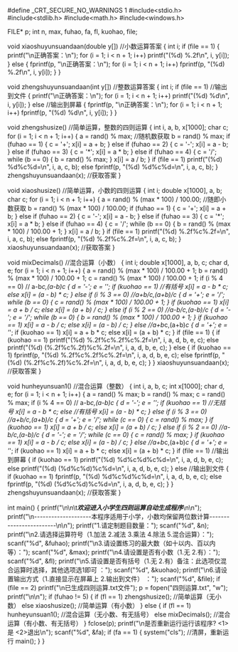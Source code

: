 #define _CRT_SECURE_NO_WARNINGS 1
#include<stdio.h>
#include<stdlib.h>
#include<math.h>
#include<windows.h>

FILE* p;
int n, max, fuhao, fa, fl, kuohao, file;

void xiaoshuyunsuandaan(double y[])     //小数运算答案
{
	int i;
	if (file == 1)
	{
		printf("\n正确答案：\n");
		for (i = 1; i < n + 1; i++)
			printf("(%d) %.2f\n", i, y[i]);
	}
	else
	{
		fprintf(p, "\n正确答案：\n");
		for (i = 1; i < n + 1; i++)
			fprintf(p, "(%d) %.2f\n", i, y[i]);
	}
}

void zhengshuyunsuandaan(int y[])       //整数运算答案
{
	int i;
	if (file == 1)      //输出到文件
	{
		printf("\n正确答案：\n");
		for (i = 1; i < n + 1; i++)
			printf("(%d) %d\n", i, y[i]);
	}
	else         //输出到屏幕
	{
		fprintf(p, "\n正确答案：\n");
		for (i = 1; i < n + 1; i++)
			fprintf(p, "(%d) %d\n", i, y[i]);
	}
}

void zhengshusize()  //简单运算，整数的四则运算
{
	int i, a, b, x[1000];
	char c;
	for (i = 1; i < n + 1; i++)
	{
		a = rand() % max;    //随机数获取
		b = rand() % max;
		if (fuhao == 1)
		{
			c = '+';
			x[i] = a + b;
		}
		else if (fuhao == 2)
		{
			c = '-';
			x[i] = a - b;
		}
		else if (fuhao == 3)
		{
			c = '*';
			x[i] = a * b;
		}
		else if (fuhao == 4)
		{
			c = '/';
			while (b == 0)
			{
				b = rand() % max;
			}
			x[i] = a / b;
		}
		if (file == 1)
			printf("(%d) %d%c%d=\n", i, a, c, b);
		else
			fprintf(p, "(%d) %d%c%d=\n", i, a, c, b);
	}
	zhengshuyunsuandaan(x);   //获取答案
}

void xiaoshusize()  //简单运算，小数的四则运算
{
	int i;
	double x[1000], a, b;
	char c;
	for (i = 1; i < n + 1; i++)
	{
		a = rand() % (max * 100) / 100.00;   //随即小数获取
		b = rand() % (max * 100) / 100.00;
		if (fuhao == 1)
		{
			c = '+';
			x[i] = a + b;
		}
		else if (fuhao == 2)
		{
			c = '-';
			x[i] = a - b;
		}
		else if (fuhao == 3)
		{
			c = '*';
			x[i] = a * b;
		}
		else if (fuhao == 4)
		{
			c = '/';
			while (b == 0)
			{
				b = rand() % (max * 100) / 100.00 + 1;
			}
			x[i] = a / b;
		}
		if (file == 1)
			printf("(%d) %.2f%c%.2f=\n", i, a, c, b);
		else
			fprintf(p, "(%d) %.2f%c%.2f=\n", i, a, c, b);
	}
	xiaoshuyunsuandaan(x);   //获取答案
}

void mixDecimals()  //混合运算（小数）
{
	int i;
	double x[1000], a, b, c;
	char d, e;
	for (i = 1; i < n + 1; i++)
	{
		a = rand() % (max * 100) / 100.00 + 1;
		b = rand() % (max * 100) / 100.00 + 1;
		c = rand() % (max * 100) / 100.00 + 1;
		if (i % 4 == 0)    //  a-b*c,(a-b)*c
		{
			d = '-';
			e = '*';
			if (kuohao == 1)   //有括号
				x[i] = a - b * c;
			else
				x[i] = (a - b) * c;
		}
		else if (i % 3 == 0)    //a+b/c,(a+b)/c
		{
			d = '+';
			e = '/';
			while (b == 0)
			{
				c = rand() % (max * 100) / 100.00 + 1;
			}
			if (kuohao == 1)
				x[i] = a + b / c;
			else
				x[i] = (a + b) / c;
		}
		else if (i % 2 == 0)    //a-b/c,(a-b)/c
		{
			d = '-';
			e = '/';
			while (b == 0)
			{
				b = rand() % (max * 100) / 100.00 + 1;
			}
			if (kuohao == 1)
				x[i] = a - b / c;
			else
				x[i] = (a - b) / c;
		}
		else   //a+b*c,(a+b)*c
		{
			d = '+';
			e = '*';
			if (kuohao == 1)
				x[i] = a + b * c;
			else
				x[i] = (a + b) * c;
		}
		if (file == 1)
		{
			if (kuohao == 1)
				printf("(%d) %.2f%c%.2f%c%.2f=\n", i, a, d, b, e, c);
			else
				printf("(%d) (%.2f%c%.2f)%c%.2f=\n", i, a, d, b, e, c);
		}
		else
		{
			if (kuohao == 1)
				fprintf(p, "(%d) %.2f%c%.2f%c%.2f=\n", i, a, d, b, e, c);
			else
				fprintf(p, "(%d) (%.2f%c%.2f)%c%.2f=\n", i, a, d, b, e, c);
		}
	}
	xiaoshuyunsuandaan(x);   //获取答案
}

void  hunheyunsuan1()  //混合运算（整数）
{
	int i, a, b, c;
	int x[1000];
	char d, e;
	for (i = 1; i < n + 1; i++)
	{
		a = rand() % max;
		b = rand() % max;
		c = rand() % max;
		if (i % 4 == 0)    //  a-b*c,(a-b)*c
		{
			d = '-';
			e = '*';
			if (kuohao == 1)   //无括号
				x[i] = a - b * c;
			else             //有括号
				x[i] = (a - b) * c;
		}
		else if (i % 3 == 0)    //a+b/c,(a+b)/c
		{
			d = '+';
			e = '/';
			while (c == 0)
			{
				c = rand() % max;
			}
			if (kuohao == 1)
				x[i] = a + b / c;
			else
				x[i] = (a + b) / c;
		}
		else if (i % 2 == 0)    //a-b/c,(a-b)/c
		{
			d = '-';
			e = '/';
			while (c == 0)
			{
				c = rand() % max;
			}
			if (kuohao == 1)
				x[i] = a - b / c;
			else
				x[i] = (a - b) / c;
		}
		else   //a+b*c,(a+b)*c
		{
			d = '+';
			e = '*';
			if (kuohao == 1)
				x[i] = a + b * c;
			else
				x[i] = (a + b) * c;
		}
		if (file == 1)   //输出到屏幕
		{
			if (kuohao == 1)
				printf("(%d) %d%c%d%c%d=\n", i, a, d, b, e, c);
			else
				printf("(%d) (%d%c%d)%c%d=\n", i, a, d, b, e, c);
		}
		else //输出到文件
		{
			if (kuohao == 1)
				fprintf(p, "(%d) %d%c%d%c%d=\n", i, a, d, b, e, c);
			else
				fprintf(p, "(%d) (%d%c%d)%c%d=\n", i, a, d, b, e, c);
		}
	}
	zhengshuyunsuandaan(x);   //获取答案
}

int main()
{
	printf("\n\n\t*******************欢迎进入小学生四则运算自动生成程序*******************\n\n");
	printf("\n--------------------本程序适用于小学，小数均保留两位数计算------------------------\n\n");
	printf("1.请定制题目数量：");
	scanf("%d", &n);
	printf("\n2.请选择运算符号（1.加法    2.减法    3.乘法    4.除法    5.混合运算）：");
	scanf("%d", &fuhao);
	printf("\n3.请设置练习的最大数（如十以内、百以内等）：");
	scanf("%d", &max);
	printf("\n4.请设置是否有小数（1.无   2.有）：");
	scanf("%d", &fl);
	printf("\n5.请设置是否有括号（1.无   2.有）备注：此选项仅混合运算时选择，其他选项选1即可 ：");
	scanf("%d", &kuohao);
	printf("\n6.请设置输出方式（1.直接显示在屏幕上   2.输出到文件） ：");
	scanf("%d", &file);
	if (file == 2)
		printf("\n已生成四则运算.txt文件");
	p = fopen("四则运算.txt", "w");
	printf("\n\n");
	if (fuhao != 5)
	{
		if (fl == 1)
			zhengshusize();  //简单运算（无小数）
		else
			xiaoshusize();  //简单运算（有小数）
	}
	else
	{
		if (fl == 1)
			hunheyunsuan1();  //混合运算（无小数、有无括号）
		else
			mixDecimals(); //混合运算（有小数、有无括号）
	}
	fclose(p);
	printf("\n是否重新运行运行该程序?   <1>是   <2>退出\n");
	scanf("%d", &fa);
	if (fa == 1)
	{
		system("cls");  //清屏，重新运行
		main();
	}
}
